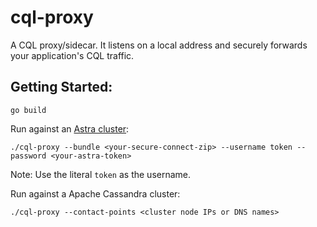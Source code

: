 # cql-proxy

A CQL proxy/sidecar. It listens on a local address and securely forwards your application's CQL traffic.

## Getting Started:

```
go build
```

Run against an [Astra cluster][astra]:

```
./cql-proxy --bundle <your-secure-connect-zip> --username token --password <your-astra-token>
```

Note: Use the literal `token` as the username.

Run against a Apache Cassandra cluster:

```
./cql-proxy --contact-points <cluster node IPs or DNS names>
```

[astra]: https://astra.datastax.com/